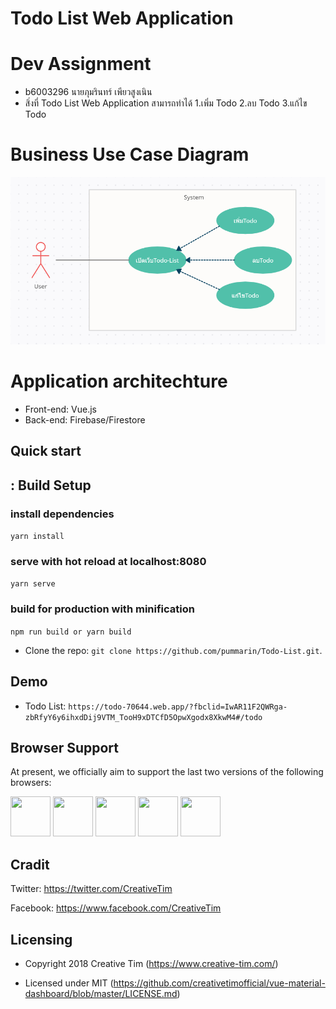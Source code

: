 # Todo List Web Application
# Dev Assignment
- b6003296 นายภุมรินทร์ เพียวสูงเนิน
- สิ่งที่ Todo List Web Application สามารถทำได้
1.เพิ่ม Todo
2.ลบ Todo
3.แก้ไข Todo

# Business Use Case Diagram

<img src="https://github.com/pummarin/Todo-List/blob/main/public/picture/user.png" >

# Application architechture
- Front-end: Vue.js
- Back-end: Firebase/Firestore

## Quick start

## : Build Setup

### install dependencies
`yarn install`
### serve with hot reload at localhost:8080
`yarn serve`
### build for production with minification
`npm run build or yarn build`

- Clone the repo: `git clone https://github.com/pummarin/Todo-List.git`.

## Demo
- Todo List: `https://todo-70644.web.app/?fbclid=IwAR11F2QWRga-zbRfyY6y6ihxdDij9VTM_TooH9xDTCfD5OpwXgodx8XkwM4#/todo`

## Browser Support

At present, we officially aim to support the last two versions of the following browsers:

<img src="https://s3.amazonaws.com/creativetim_bucket/github/browser/chrome.png" width="64" height="64"> <img src="https://s3.amazonaws.com/creativetim_bucket/github/browser/firefox.png" width="64" height="64"> <img src="https://s3.amazonaws.com/creativetim_bucket/github/browser/edge.png" width="64" height="64"> <img src="https://s3.amazonaws.com/creativetim_bucket/github/browser/safari.png" width="64" height="64"> <img src="https://s3.amazonaws.com/creativetim_bucket/github/browser/opera.png" width="64" height="64">

## Cradit

Twitter: <https://twitter.com/CreativeTim>

Facebook: <https://www.facebook.com/CreativeTim>

## Licensing

- Copyright 2018 Creative Tim (https://www.creative-tim.com/)

- Licensed under MIT (https://github.com/creativetimofficial/vue-material-dashboard/blob/master/LICENSE.md)

